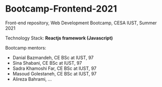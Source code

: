 # Bootcamp-Frontend-2021
Front-end repository, Web Development Bootcamp, CESA IUST, Summer 2021

Technology Stack: **Reactjs framework (Javascript)**


Bootcamp mentors: 

* Danial Bazmandeh, CE BSc at IUST, 97
* Sina Shabani, CE BSc at IUST, 97
* Sadra Khamoshi Far, CE BSc at IUST, 97
* Masoud Golestaneh, CE BSc at IUST, 97
* Alireza Bahrami, ...
